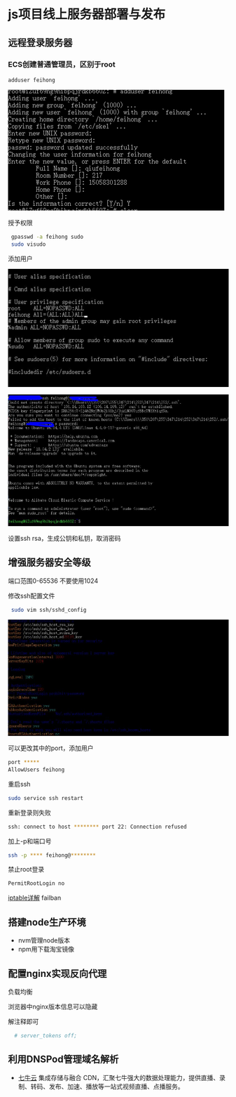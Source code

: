 # js项目线上服务器部署与发布

## 远程登录服务器
### ECS创建普通管理员，区别于root

```bash
adduser feihong
```

![avatar](../public/node-online-push1.jpg)

授予权限

```bash
 gpasswd -a feihong sudo
 sudo visudo
 ```

添加用户

![avatar](../public/node-online-push2.jpg)

![avatar](../public/node-online-push3.jpg)

设置ssh rsa，生成公钥和私钥，取消密码

## 增强服务器安全等级
端口范围0-65536
不要使用1024

修改ssh配置文件
```bash
 sudo vim ssh/sshd_config
```
![avatar](../public/node-online-push4.jpg)

可以更改其中的port，添加用户

```bash
port *****
AllowUsers feihong
```
重启ssh
```bash
sudo service ssh restart
```
重新登录则失败
```bash
ssh: connect to host ******** port 22: Connection refused
```
加上-p和端口号
```bash
ssh -p **** feihong@********
```

禁止root登录

```bash
PermitRootLogin no
```

[iptable详解](https://yq.aliyun.com/articles/480944)
failban

## 搭建node生产环境
- nvm管理node版本
- npm用下载淘宝镜像

## 配置nginx实现反向代理

负载均衡

浏览器中nginx版本信息可以隐藏

解注释即可
```bash
  # server_tokens off;
```
## 利用DNSPod管理域名解析

- [七牛云](https://portal.qiniu.com/create)
集成存储与融合 CDN，汇聚七牛强大的数据处理能力，提供直播、录制、转码、发布、加速、播放等一站式视频直播、点播服务。